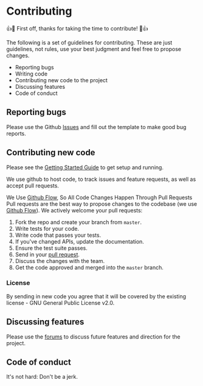 # Contributing

:+1::tada: First off, thanks for taking the time to contribute! :tada::+1:

The following is a set of guidelines for contributing.  These are just guidelines, not rules, use your best judgment and feel free to propose changes.

- Reporting bugs
- Writing code
- Contributing new code to the project
- Discussing features
- Code of conduct

## Reporting bugs
Please use the Github [Issues](https://github.comi-make-robots/weaving_algorithm/issues) and fill out the template to make good bug reports.

## Contributing new code

Please see the [Getting Started Guide](https://github.comi-make-robots/weaving_algorithm/wiki/Getting-Started) to get setup and running.

We use github to host code, to track issues and feature requests, as well as accept pull requests.

We Use [Github Flow](https://guides.github.com/introduction/flow/index.html), So All Code Changes Happen Through Pull Requests
Pull requests are the best way to propose changes to the codebase (we use [Github Flow](https://guides.github.com/introduction/flow/index.html)). We actively welcome your pull requests:

1. Fork the repo and create your branch from `master`.
2. Write tests for your code.
3. Write code that passes your tests.
3. If you've changed APIs, update the documentation.
4. Ensure the test suite passes.
5. Send in your [pull request](https://github.comi-make-robots/weaving_algorithm/pulls).
6. Discuss the changes with the team.
7. Get the code approved and merged into the `master` branch.

### License 

By sending in new code you agree that it will be covered by the existing license - GNU General Public License v2.0.

## Discussing features

Please use the [forums](https://www.marginallyclever.com/learn/forum/forum/makelangelo-polargraph-art-robot/) to discuss future features and direction for the project.

## Code of conduct

It's not hard: Don't be a jerk.
